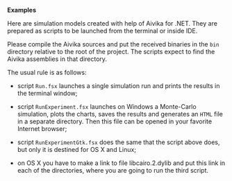
**Examples**

Here are simulation models created with help of Aivika for .NET.
They are prepared as scripts to be launched from the terminal
or inside IDE. 

Please compile the Aivika sources and put the received binaries in 
the `bin` directory relative to the root of the project. The scripts 
expect to find the Aivika assemblies in that directory.

The usual rule is as follows:

* script `Run.fsx` launches a single simulation run and prints the 
  results in the terminal window;

* script `RunExperiment.fsx` launches on Windows a Monte-Carlo simulation,
  plots the charts, saves the results and generates an `HTML` file
  in a separate directory. Then this file can be opened in your favorite
  Internet browser;

* script `RunExperimentGtk.fsx` does the same that the script above does,
  but only it is destined for OS X and Linux;

* on OS X you have to make a link to file libcairo.2.dylib and put this link
  in each of the directories, where you are going to run the third script.

